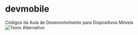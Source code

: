 # devmobile
Códigos da Aula de Desenvolvimento para Dispositivos Móveis
<img src="https://instagram.ffln5-1.fna.fbcdn.net/v/t51.2885-19/474596562_1309845603546617_7476909176530767486_n.jpg?stp=dst-jpg_s150x150_tt6&_nc_ht=instagram.ffln5-1.fna.fbcdn.net&_nc_cat=105&_nc_oc=Q6cZ2QH6zV1LDUNhER9SxhRdYYxAhZEW3gY19aFi1Oxl4Sn5oWQwP9A_ceHktLt0Xs7hp9I&_nc_ohc=wq38samnRbsQ7kNvgElzG0Y&_nc_gid=cWgjt4squ9kp7mVuAny2jQ&edm=ALGbJPMBAAAA&ccb=7-5&oh=00_AYF2VGI9-_WQM8tGi_gVw2jEVkJe2pbUa9r2LXa10bR0Qg&oe=67E0D041&_nc_sid=7d3ac5" alt="Texto Alternativo">
